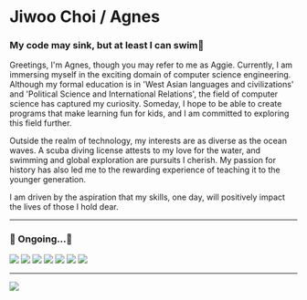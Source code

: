 # Jiwoo Choi  /  Agnes
### My code may sink, but at least I can swim🤿

Greetings, I'm Agnes, though you may refer to me as Aggie. Currently, I am immersing myself in the exciting domain of computer science engineering. Although my formal education is in 'West Asian languages and civilizations' and 'Political Science and International Relations', the field of computer science has captured my curiosity. Someday, I hope to be able to create programs that make learning fun for kids, and I am committed to exploring this field further.

Outside the realm of technology, my interests are as diverse as the ocean waves. A scuba diving license attests to my love for the water, and swimming and global exploration are pursuits I cherish. My passion for history has also led me to the rewarding experience of teaching it to the younger generation.

I am driven by the aspiration that my skills, one day, will positively impact the lives of those I hold dear.

---

### 🚧 Ongoing...🚧
<div align=left>
  <img src="https://img.shields.io/badge/Javascript-F7DF1E?style=flat&logo=Javascript&logoColor=white" />
  <img src="https://img.shields.io/badge/Typescript-007acc?style=flat&logo=Typescript&logoColor=white" />
  <img src="https://img.shields.io/badge/React-61DAFB?style=flat&logo=React&logoColor=white" />
  <img src="https://img.shields.io/badge/Python-3776AB?style=flat&logo=Python&logoColor=white" />
  <img src="https://img.shields.io/badge/Django-092E20?style=flat&logo=Django&logoColor=white" />
  <img src="https://img.shields.io/badge/Html5-E34F26?style=flat&logo=Html5&logoColor=white" />
  <img src="https://img.shields.io/badge/Css3-1572B6?style=flat&logo=Css3o&logoColor=white" />
</div>


---
<img src="https://github-readme-stats.vercel.app/api/top-langs/?username=agnes0304&layout=compact">
